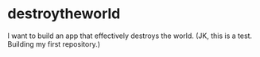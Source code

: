 # destroytheworld
I want to build an app that effectively destroys the world. (JK, this is a test. Building my first repository.)
